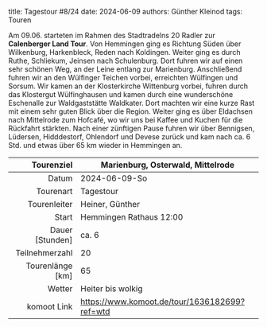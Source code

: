 title: Tagestour #8/24 
date: 2024-06-09 
authors: Günther Kleinod 
tags: Touren  

Am 09.06. starteten im Rahmen des Stadtradelns 20 Radler zur **Calenberger Land Tour**. Von Hemmingen ging es Richtung Süden über Wilkenburg, Harkenbleck, Reden nach Koldingen. Weiter ging es durch Ruthe, Schliekum, Jeinsen nach Schulenburg. Dort fuhren wir auf einen sehr schönen Weg, an der Leine entlang zur Marienburg. Anschließend fuhren wir an den Wülfinger Teichen vorbei, erreichten Wülfingen und Sorsum. Wir kamen an der Klosterkirche Wittenburg vorbei, fuhren durch das Klostergut Wülfinghausen und kamen durch eine wunderschöne Eschenalle zur Waldgaststätte Waldkater. Dort machten wir eine kurze Rast mit einem sehr guten Blick über die Region. Weiter ging es über Eldachsen nach Mittelrode zum Hofcafé, wo wir uns bei Kaffee und Kuchen für die Rückfahrt stärkten. Nach einer zünftigen Pause fuhren wir über Bennigsen, Lüdersen, Hidddestorf, Ohlendorf und Devese zurück und kam nach ca. 6 Std. und etwas über 65 km wieder in Hemmingen an.

Tourenziel       | Marienburg, Osterwald, Mittelrode
---------------: | ------------------------------- 
Datum            | 2024-06-09-So
Tourenart        | Tagestour
Tourenleiter     | Heiner, Günther
Start            | Hemmingen Rathaus 12:00
Dauer [Stunden]  | ca. 6
Teilnehmerzahl   | 20
Tourenlänge [km] | 65
Wetter           | Heiter bis wolkig
komoot Link      | <https://www.komoot.de/tour/1636182699?ref=wtd>
